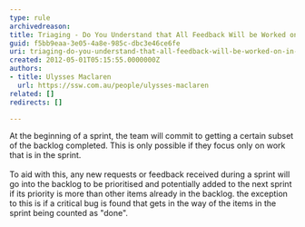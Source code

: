 ```yaml
---
type: rule
archivedreason: 
title: Triaging - Do You Understand that All Feedback Will be Worked on in the Next Sprint?
guid: f5bb9eaa-3e05-4a8e-985c-dbc3e46ce6fe
uri: triaging-do-you-understand-that-all-feedback-will-be-worked-on-in-the-next-sprint
created: 2012-05-01T05:15:55.0000000Z
authors:
- title: Ulysses Maclaren
  url: https://ssw.com.au/people/ulysses-maclaren
related: []
redirects: []

---
```



At the beginning of a sprint, the team will commit to getting a certain subset of the backlog completed. This is only possible if they focus only on work that is in the sprint.
<br><excerpt class='endintro'></excerpt><br>
​To aid with this, any new requests or feedback received during a sprint will go into the backlog to be prioritised and potentially added to the next sprint if its priority is more than other items already in the backlog. the exception to this is if a critical bug is found that gets in the way of the items in the sprint being counted as &quot;done&quot;.


